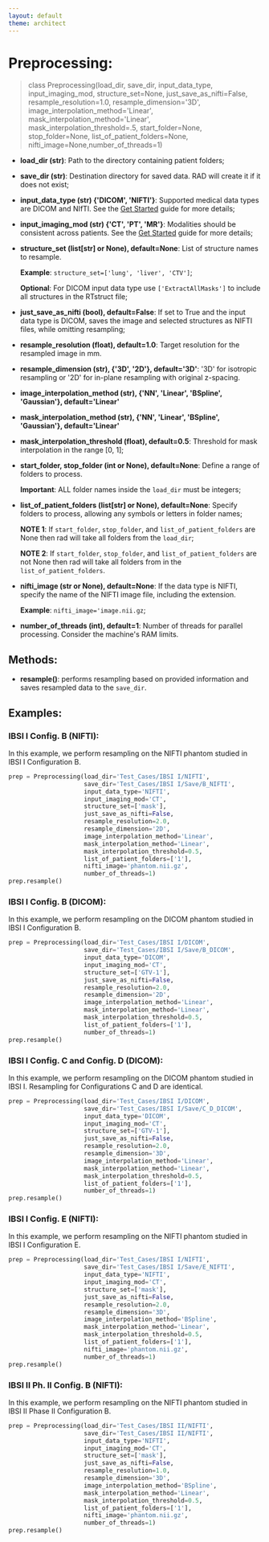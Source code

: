 ```yaml
---
layout: default
theme: architect
---
```



# Preprocessing:

> class Preprocessing(load_dir, save_dir, input_data_type, input_imaging_mod, structure_set=None,
                 just_save_as_nifti=False, resample_resolution=1.0, resample_dimension='3D',
                 image_interpolation_method='Linear',
                 mask_interpolation_method='Linear', mask_interpolation_threshold=.5,
                 start_folder=None, stop_folder=None, list_of_patient_folders=None,
                 nifti_image=None,number_of_threads=1)

* **load_dir (str)**: Path to the directory containing patient folders;
* **save_dir (str)**: Destination directory for saved data. RAD will create it if it does not exist;
* **input_data_type (str) {'DICOM', 'NIFTI'}**: Supported medical data types are DICOM and NIfTI. See the [Get Started](get_started.md) guide for more details;
* **input_imaging_mod (str) {'CT', 'PT', 'MR'}**: Modalities should be consistent across patients. See the [Get Started](get_started.md) guide for more details;
* **structure_set (list[str] or None), default=None**: List of structure names to resample.

  **Example**: `structure_set=['lung', 'liver', 'CTV']`;

  **Optional**: For DICOM input data type use `['ExtractAllMasks']` to include all structures in the RTstruct file;
  
* **just_save_as_nifti (bool), default=False**: If set to True and the input data type is DICOM, saves the image and selected structures as NIFTI files, while omitting resampling;
* **resample_resolution (float), default=1.0**: Target resolution for the resampled image in mm.
* **resample_dimension (str), {'3D', '2D'}, default='3D'**: '3D' for isotropic resampling or '2D' for in-plane resampling with original z-spacing.
* **image_interpolation_method (str), {'NN', 'Linear', 'BSpline', 'Gaussian'}, default='Linear'**
* **mask_interpolation_method (str), {'NN', 'Linear', 'BSpline', 'Gaussian'}, default='Linear'**
* **mask_interpolation_threshold (float), default=0.5**: Threshold for mask interpolation in the range [0, 1];
* **start_folder, stop_folder (int or None), default=None**: Define a range of folders to process.

  **Important**: ALL folder names inside the `load_dir` must be integers;

* **list_of_patient_folders (list[str] or None), default=None**: Specify folders to process, allowing any symbols or letters in folder names;

   **NOTE 1**: If `start_folder`, `stop_folder`, and `list_of_patient_folders` are None then rad will take all folders from the `load_dir`;
  
   **NOTE 2**: If `start_folder`, `stop_folder`, and `list_of_patient_folders` are not None then rad will take all folders from in the `list_of_patient_folders`.

* **nifti_image (str or None), default=None**: If the data type is NIFTI, specify the name of the NIFTI image file, including the extension.
  
  **Example**: `nifti_image='image.nii.gz`;

* **number_of_threads (int), default=1**: Number of threads for parallel processing. Consider the machine's RAM limits.



## Methods:

* **resample()**: performs resampling based on provided information and saves resampled data to the `save_dir`.


## Examples:

### IBSI I Config. B (NIFTI):
In this example, we perform resampling on the NIFTI phantom studied in IBSI I Configuration B.

```python
prep = Preprocessing(load_dir='Test_Cases/IBSI I/NIFTI',
                     save_dir='Test_Cases/IBSI I/Save/B_NIFTI',
                     input_data_type='NIFTI',
                     input_imaging_mod='CT',
                     structure_set=['mask'],
                     just_save_as_nifti=False,
                     resample_resolution=2.0,
                     resample_dimension='2D',
                     image_interpolation_method='Linear',
                     mask_interpolation_method='Linear',
                     mask_interpolation_threshold=0.5,
                     list_of_patient_folders=['1'],
                     nifti_image='phantom.nii.gz',
                     number_of_threads=1)
prep.resample()
```

### IBSI I Config. B (DICOM):
In this example, we perform resampling on the DICOM phantom studied in IBSI I Configuration B.

```python
prep = Preprocessing(load_dir='Test_Cases/IBSI I/DICOM', 
                     save_dir='Test_Cases/IBSI I/Save/B_DICOM',
                     input_data_type='DICOM', 
                     input_imaging_mod='CT', 
                     structure_set=['GTV-1'], 
                     just_save_as_nifti=False, 
                     resample_resolution=2.0, 
                     resample_dimension='2D',
                     image_interpolation_method='Linear',
                     mask_interpolation_method='Linear',
                     mask_interpolation_threshold=0.5,
                     list_of_patient_folders=['1'],
                     number_of_threads=1)
prep.resample()
```

### IBSI I Config. C and Config. D (DICOM):
In this example, we perform resampling on the DICOM phantom studied in IBSI I. Resampling for Configurations C and D are identical.

```python
prep = Preprocessing(load_dir='Test_Cases/IBSI I/DICOM', 
                     save_dir='Test_Cases/IBSI I/Save/C_D_DICOM',
                     input_data_type='DICOM', 
                     input_imaging_mod='CT',
                     structure_set=['GTV-1'], 
                     just_save_as_nifti=False, 
                     resample_resolution=2.0, 
                     resample_dimension='3D',
                     image_interpolation_method='Linear', 
                     mask_interpolation_method='Linear', 
                     mask_interpolation_threshold=0.5, 
                     list_of_patient_folders=['1'],  
                     number_of_threads=1)
prep.resample()
```

### IBSI I Config. E (NIFTI):
In this example, we perform resampling on the NIFTI phantom studied in IBSI I Configuration E.

```python
prep = Preprocessing(load_dir='Test_Cases/IBSI I/NIFTI', 
                     save_dir='Test_Cases/IBSI I/Save/E_NIFTI',
                     input_data_type='NIFTI', 
                     input_imaging_mod='CT',  
                     structure_set=['mask'], 
                     just_save_as_nifti=False,
                     resample_resolution=2.0, 
                     resample_dimension='3D',
                     image_interpolation_method='BSpline', 
                     mask_interpolation_method='Linear',
                     mask_interpolation_threshold=0.5, 
                     list_of_patient_folders=['1'], 
                     nifti_image='phantom.nii.gz',
                     number_of_threads=1)
prep.resample()
```

### IBSI II Ph. II Config. B (NIFTI):
In this example, we perform resampling on the NIFTI phantom studied in IBSI II Phase II Configuration B.

```python
prep = Preprocessing(load_dir='Test_Cases/IBSI II/NIFTI', 
                     save_dir='Test_Cases/IBSI II/NIFTI',
                     input_data_type='NIFTI', 
                     input_imaging_mod='CT', 
                     structure_set=['mask'],
                     just_save_as_nifti=False, 
                     resample_resolution=1.0, 
                     resample_dimension='3D',  
                     image_interpolation_method='BSpline',
                     mask_interpolation_method='Linear', 
                     mask_interpolation_threshold=0.5,
                     list_of_patient_folders=['1'],
                     nifti_image='phantom.nii.gz',
                     number_of_threads=1)
prep.resample()
```
